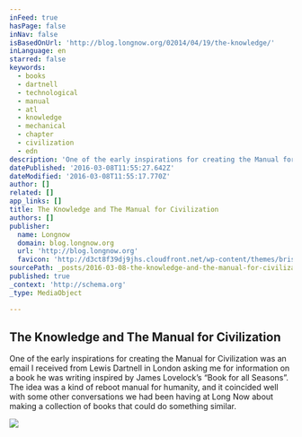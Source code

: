 ```yaml
---
inFeed: true
hasPage: false
inNav: false
isBasedOnUrl: 'http://blog.longnow.org/02014/04/19/the-knowledge/'
inLanguage: en
starred: false
keywords:
  - books
  - dartnell
  - technological
  - manual
  - atl
  - knowledge
  - mechanical
  - chapter
  - civilization
  - edn
description: 'One of the early inspirations for creating the Manual for Civilization was an email I received from Lewis Dartnell in London asking me for information on a book he was writing inspired by James Lovelock’s “Book for all Seasons”.  The idea was a kind of reboot manual for humanity, and it coincided well with some other conversations we had been having at Long Now about making a collection of books that could do something similar.'
datePublished: '2016-03-08T11:55:27.642Z'
dateModified: '2016-03-08T11:55:17.770Z'
author: []
related: []
app_links: []
title: The Knowledge and The Manual for Civilization
authors: []
publisher:
  name: Longnow
  domain: blog.longnow.org
  url: 'http://blog.longnow.org'
  favicon: 'http://d3ct8f39dj9jhs.cloudfront.net/wp-content/themes/bristle-classic/favicon.png'
sourcePath: _posts/2016-03-08-the-knowledge-and-the-manual-for-civilization.md
published: true
_context: 'http://schema.org'
_type: MediaObject

---
```

<article style=""><h1>The Knowledge and The Manual for Civilization</h1><p>One of the early inspirations for creating the Manual for Civilization was an email I received from Lewis Dartnell in London asking me for information on a book he was writing inspired by James Lovelock’s “Book for all Seasons”.  The idea was a kind of reboot manual for humanity, and it coincided well with some other conversations we had been having at Long Now about making a collection of books that could do something similar.</p><img src="https://s3-us-west-2.amazonaws.com/the-grid-img/p/3d7df2dfed93bb87efe500ce84390ae299a455eb.jpg" /></article>